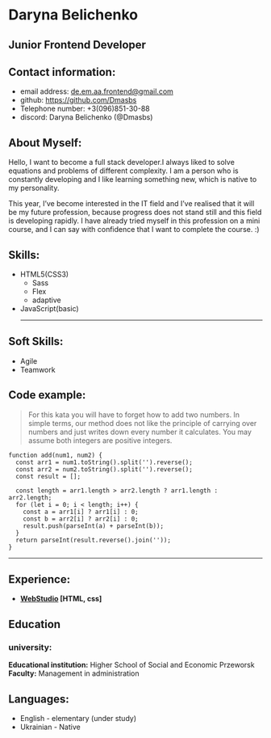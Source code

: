# Daryna Belichenko

## Junior Frontend Developer

## Contact information:

- email address: de.em.aa.frontend@gmail.com
- github: https://github.com/Dmasbs
- Telephone number: +3(096)851-30-88
- discord: Daryna Belichenko (@Dmasbs)

## About Myself:

Hello, I want to become a full stack developer.I always liked to solve equations and problems of different complexity. I am a person who is constantly developing and I like learning something new, which is native to my personality.

This year, I’ve become interested in the IT field and I’ve realised that it will be my future profession, because progress does not stand still and this field is developing rapidly. I have already tried myself in this profession on a mini course, and I can say with confidence that I want to complete the course. :)

## Skills:

- HTML5(CSS3)
  - Sass
  - Flex
  - adaptive
- JavaScript(basic)
  ***

## Soft Skills:

- Agile
- Teamwork

## Code example:

> For this kata you will have to forget how to add two numbers. In simple terms, our method does not like the principle of carrying over numbers and just writes down every number it calculates.
> You may assume both integers are positive integers.

```
function add(num1, num2) {
  const arr1 = num1.toString().split('').reverse();
  const arr2 = num2.toString().split('').reverse();
  const result = [];

  const length = arr1.length > arr2.length ? arr1.length : arr2.length;
  for (let i = 0; i < length; i++) {
    const a = arr1[i] ? arr1[i] : 0;
    const b = arr2[i] ? arr2[i] : 0;
    result.push(parseInt(a) + parseInt(b));
  }
  return parseInt(result.reverse().join(''));
}
```

---

## Experience:

- **[WebStudio](https://github.com/Dmasbs/jss-2022-hw-08) [HTML, css]**

## Education

### university:

**Educational institution:** Higher School of Social and Economic Przeworsk
**Faculty:** Management in administration

## Languages:

- English - elementary (under study)
- Ukrainian - Native
